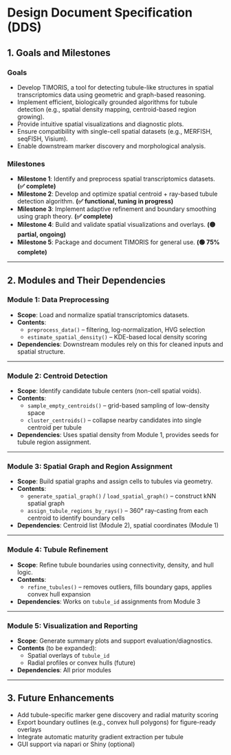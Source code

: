 # Design Document Specification (DDS)

## 1. Goals and Milestones

### Goals
- Develop TIMORIS, a tool for detecting tubule-like structures in spatial transcriptomics data using geometric and graph-based reasoning.
- Implement efficient, biologically grounded algorithms for tubule detection (e.g., spatial density mapping, centroid-based region growing).
- Provide intuitive spatial visualizations and diagnostic plots.
- Ensure compatibility with single-cell spatial datasets (e.g., MERFISH, seqFISH, Visium).
- Enable downstream marker discovery and morphological analysis.

### Milestones
- **Milestone 1**: Identify and preprocess spatial transcriptomics datasets. **(✅ complete)**
- **Milestone 2**: Develop and optimize spatial centroid + ray-based tubule detection algorithm. **(✅ functional, tuning in progress)**
- **Milestone 3**: Implement adaptive refinement and boundary smoothing using graph theory. **(✅ complete)**
- **Milestone 4**: Build and validate spatial visualizations and overlays. **(🟡 partial, ongoing)**
- **Milestone 5**: Package and document TIMORIS for general use. **(🟢 75% complete)**

---

## 2. Modules and Their Dependencies

### **Module 1: Data Preprocessing**
- **Scope**: Load and normalize spatial transcriptomics datasets.
- **Contents**:
  - `preprocess_data()` – filtering, log-normalization, HVG selection
  - `estimate_spatial_density()` – KDE-based local density scoring
- **Dependencies**: Downstream modules rely on this for cleaned inputs and spatial structure.

---

### **Module 2: Centroid Detection**
- **Scope**: Identify candidate tubule centers (non-cell spatial voids).
- **Contents**:
  - `sample_empty_centroids()` – grid-based sampling of low-density space
  - `cluster_centroids()` – collapse nearby candidates into single centroid per tubule
- **Dependencies**: Uses spatial density from Module 1, provides seeds for tubule region assignment.

---

### **Module 3: Spatial Graph and Region Assignment**
- **Scope**: Build spatial graphs and assign cells to tubules via geometry.
- **Contents**:
  - `generate_spatial_graph()` / `load_spatial_graph()` – construct kNN spatial graph
  - `assign_tubule_regions_by_rays()` – 360° ray-casting from each centroid to identify boundary cells
- **Dependencies**: Centroid list (Module 2), spatial coordinates (Module 1)

---

### **Module 4: Tubule Refinement**
- **Scope**: Refine tubule boundaries using connectivity, density, and hull logic.
- **Contents**:
  - `refine_tubules()` – removes outliers, fills boundary gaps, applies convex hull expansion
- **Dependencies**: Works on `tubule_id` assignments from Module 3

---

### **Module 5: Visualization and Reporting**
- **Scope**: Generate summary plots and support evaluation/diagnostics.
- **Contents** (to be expanded):
  - Spatial overlays of `tubule_id`
  - Radial profiles or convex hulls (future)
- **Dependencies**: All prior modules

---

## 3. Future Enhancements

- Add tubule-specific marker gene discovery and radial maturity scoring
- Export boundary outlines (e.g., convex hull polygons) for figure-ready overlays
- Integrate automatic maturity gradient extraction per tubule
- GUI support via napari or Shiny (optional)

